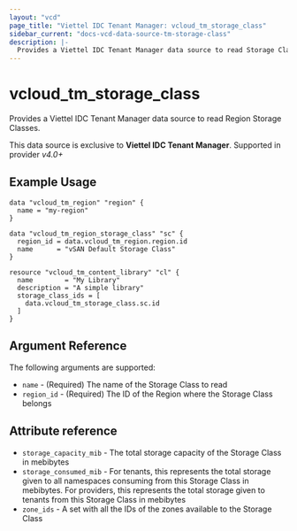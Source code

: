 ```yaml
---
layout: "vcd"
page_title: "Viettel IDC Tenant Manager: vcloud_tm_storage_class"
sidebar_current: "docs-vcd-data-source-tm-storage-class"
description: |-
  Provides a Viettel IDC Tenant Manager data source to read Storage Classes.
---
```


# vcloud\_tm\_storage\_class

Provides a Viettel IDC Tenant Manager data source to read Region Storage Classes.

This data source is exclusive to **Viettel IDC Tenant Manager**. Supported in provider *v4.0+*

## Example Usage

```hcl
data "vcloud_tm_region" "region" {
  name = "my-region"
}

data "vcloud_tm_region_storage_class" "sc" {
  region_id = data.vcloud_tm_region.region.id
  name      = "vSAN Default Storage Class"
}

resource "vcloud_tm_content_library" "cl" {
  name        = "My Library"
  description = "A simple library"
  storage_class_ids = [
    data.vcloud_tm_storage_class.sc.id
  ]
}
```

## Argument Reference

The following arguments are supported:

* `name` - (Required) The name of the Storage Class to read
* `region_id` - (Required) The ID of the Region where the Storage Class belongs

## Attribute reference

* `storage_capacity_mib` - The total storage capacity of the Storage Class in mebibytes
* `storage_consumed_mib` - For tenants, this represents the total storage given to all namespaces consuming from this
  Storage Class in mebibytes. For providers, this represents the total storage given to tenants from this Storage Class
  in mebibytes
* `zone_ids` - A set with all the IDs of the zones available to the Storage Class